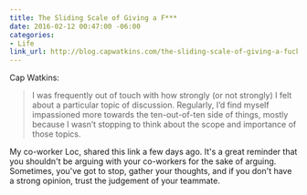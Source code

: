 ```yaml
---
title: The Sliding Scale of Giving a F***
date: 2016-02-12 00:47:00 -06:00
categories:
- Life
link_url: http://blog.capwatkins.com/the-sliding-scale-of-giving-a-fuck
---
```


Cap Watkins:

> I was frequently out of touch with how strongly (or not strongly) I felt about a particular topic of discussion. Regularly, I’d find myself impassioned more towards the ten-out-of-ten side of things, mostly because I wasn’t stopping to think about the scope and importance of those topics.

My co-worker Loc, shared this link a few days ago. It's a great reminder that you shouldn't be arguing with your co-workers for the sake of arguing. Sometimes, you've got to stop, gather your thoughts, and if you don't have a strong opinion, trust the judgement of your teammate.
